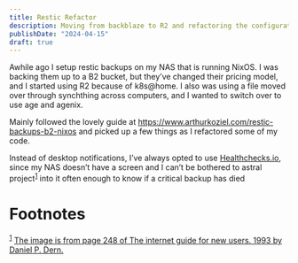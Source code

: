 ```yaml
---
title: Restic Refactor
description: Moving from backblaze to R2 and refactoring the configuration of my NixOS box to be easier to drop-in replace
publishDate: "2024-04-15"
draft: true
---
```


Awhile ago I setup restic backups on my NAS that is running NixOS. I was backing them up to a B2 bucket, but they&rsquo;ve changed their pricing model, and I started using R2 because of k8s@home. I also was using a file moved over through synchthing across computers, and I wanted to switch over to use age and agenix.

Mainly followed the lovely guide at <https://www.arthurkoziel.com/restic-backups-b2-nixos> and picked up a few things as I refactored some of my code.

Instead of desktop notifications, I&rsquo;ve always opted to use [Healthchecks.io](https://healthchecks.io/), since my NAS doesn&rsquo;t have a screen and I can&rsquo;t be bothered to astral project<sup><a id="fnr.1" class="footref" href="#fn.1" role="doc-backlink">1</a></sup> into it often enough to know if a critical backup has died


# Footnotes

<sup><a id="fn.1" href="#fnr.1">1</a></sup> [The image is from page 248 of The internet guide for new users. 1993 by Daniel P. Dern.](https://archive.org/details/internetguidefor00dern)
